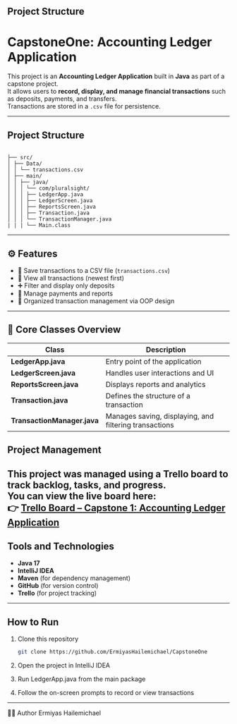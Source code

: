 ## Project Structure
# CapstoneOne: Accounting Ledger Application

This project is an **Accounting Ledger Application** built in **Java** as part of a capstone project.  
It allows users to **record, display, and manage financial transactions** such as deposits, payments, and transfers.  
Transactions are stored in a `.csv` file for persistence.

---

## Project Structure


```CapstoneOne/

├── src/
│ ├── Data/
│ │ └── transactions.csv
│ ├── main/
│ │ ├── java/
│ │ │ └── com/pluralsight/
│ │ │ ├── LedgerApp.java
│ │ │ ├── LedgerScreen.java
│ │ │ ├── ReportsScreen.java
│ │ │ ├── Transaction.java
│ │ │ └── TransactionManager.java
| | | └── Main.class

```
-----------------------------------------
## ⚙️ Features

- 💾 Save transactions to a CSV file (`transactions.csv`)
- 📜 View all transactions (newest first)
- ➕ Filter and display only deposits
- 💸 Manage payments and reports
- 🧮 Organized transaction management via OOP design

---------------------------------------------
## 🧠 Core Classes Overview

| Class | Description |
|-------|--------------|
| **LedgerApp.java** | Entry point of the application |
| **LedgerScreen.java** | Handles user interactions and UI |
| **ReportsScreen.java** | Displays reports and analytics |
| **Transaction.java** | Defines the structure of a transaction |
| **TransactionManager.java** | Manages saving, displaying, and filtering transactions |

## Project Management

This project was managed using a Trello board to track backlog, tasks, and progress.  
You can view the live board here:  
👉 [Trello Board – Capstone 1: Accounting Ledger Application](https://trello.com/invite/b/64035649c0865d917d538afd/ATTIff978d1d098dc9098b5da87d80dd689a6E424CC6/capstone-1-accounting-ledger-application)
-----------------

## Tools and Technologies

- **Java 17**
- **IntelliJ IDEA**
- **Maven** (for dependency management)
- **GitHub** (for version control)
- **Trello** (for project tracking)

---

## How to Run

1. Clone this repository
   ```bash
   git clone https://github.com/ErmiyasHailemichael/CapstoneOne
   ```
2. Open the project in IntelliJ IDEA

3. Run LedgerApp.java from the main package

4. Follow the on-screen prompts to record or view transactions

----------

👨‍💻 Author
Ermiyas Hailemichael